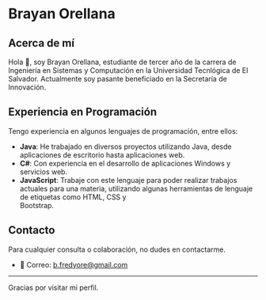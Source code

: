 # Brayan Orellana

## Acerca de mí

Hola 👋, soy Brayan Orellana, estudiante de tercer año de la carrera de Ingeniería en Sistemas y Computación en la Universidad Tecnlógica de El Salvador. Actualmente soy pasante beneficiado en la Secretaría de Innovación.

## Experiencia en Programación

Tengo experiencia en algunos lenguajes de programación, entre ellos:

- **Java**: He trabajado en diversos proyectos utilizando Java, desde aplicaciones de escritorio hasta aplicaciones web.
- **C#**: Con experiencia en el desarrollo de aplicaciones Windows y servicios web.
- **JavaScript**: Trabaje con este lenguaje para poder realizar trabajos actuales para una materia, utilizando algunas herramientas de lenguaje de etiquetas como HTML, CSS y   
Bootstrap.

## Contacto

Para cualquier consulta o colaboración, no dudes en contactarme.

- 📧 Correo: [b.fredyore@gmail.com](mailto:b.fredyore@gmail.com)


---

Gracias por visitar mi perfil.

<!--
**Brasent/Brasent** is a ✨ _special_ ✨ repository because its `README.md` (this file) appears on your GitHub profile.

Here are some ideas to get you started:

- 🔭 I’m currently working on ...
- 🌱 I’m currently learning ...
- 👯 I’m looking to collaborate on ...
- 🤔 I’m looking for help with ...
- 💬 Ask me about ...
- 📫 How to reach me: ...
- 😄 Pronouns: ...
- ⚡ Fun fact: ...
-->
